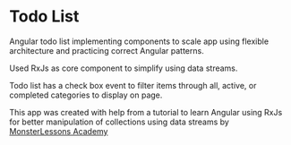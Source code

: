 # Todo List

Angular todo list implementing components to scale app using flexible architecture and practicing correct Angular patterns. 

Used RxJs as core component to simplify using data streams.

Todo list has a check box event to filter items through all, active, or completed categories to display on page.

This app was created with help from a tutorial to learn Angular using RxJs for better manipulation of collections using data streams by [MonsterLessons Academy](https://monsterlessons-academy.com/courses)
